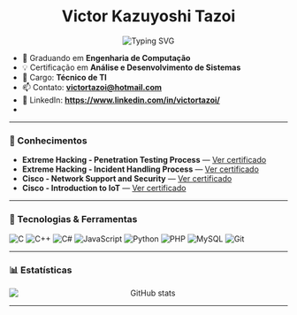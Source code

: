 <h1 align="center">Victor Kazuyoshi Tazoi</h1>

<p align="center">
  <img src="https://readme-typing-svg.demolab.com?font=Fira+Code&duration=3000&pause=500&color=478BE6&center=true&vCenter=true&width=435&lines=Engenharia;Tecnologia;Desenvolvimento" alt="Typing SVG" />
</p>

- 🌱 Graduando em **Engenharia de Computação**
- 💡 Certificação em **Análise e Desenvolvimento de Sistemas**
- 💼 Cargo: **Técnico de TI**
- 📫 Contato: **victortazoi@hotmail.com**
- 🔗 LinkedIn: **https://www.linkedin.com/in/victortazoi/**
- 
---

### 🧠 Conhecimentos

- **Extreme Hacking - Penetration Testing Process** — [Ver certificado](https://app.extremehacking.io/meta/achievement/75c3e29e-5f32-4f61-85b7-03cd67bf6b2e/)
- **Extreme Hacking - Incident Handling Process** — [Ver certificado](https://app.extremehacking.io/meta/achievement/fee22195-a364-414a-8afa-2d6c0c5e12d6/)
- **Cisco - Network Support and Security** — [Ver certificado](https://www.credly.com/badges/1cbca0ee-f07d-4216-a62d-1eb6cc761f26/linked_in_profile)
- **Cisco - Introduction to IoT** — [Ver certificado](https://www.credly.com/badges/55e182d6-8f31-4a49-a5c2-74831cac36a0/linked_in_profile)

---

### 🧰 Tecnologias & Ferramentas

![C](https://img.shields.io/badge/-C-000?style=flat&logo=c)
![C++](https://img.shields.io/badge/-C++-000?style=flat&logo=cpp)
![C#](https://img.shields.io/badge/-C%23-000?style=flat&logo=csharp)
![JavaScript](https://img.shields.io/badge/-JavaScript-000?style=flat&logo=javascript)
![Python](https://img.shields.io/badge/-Python-000?style=flat&logo=python)
![PHP](https://img.shields.io/badge/-PHP-000?style=flat&logo=php)
![MySQL](https://img.shields.io/badge/-MySQL-000?style=flat&logo=mysql)
![Git](https://img.shields.io/badge/-Git-000?style=flat&logo=git)

---

### 📊 Estatísticas

<p align="center" style="max-width: 100%; overflow-x: auto;">
  <img 
    src="https://github-readme-stats.vercel.app/api?username=VictorTazoi&show_icons=true&theme=tokyonight" 
    alt="GitHub stats" 
    style="max-width: 100%; height: auto; display: block; margin: 0 auto;"
  />
</p>

 ---
